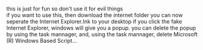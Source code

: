 this is just for fun so don't use it for evil things  
if you want to use this, then download the internet folder you can now seperate the Internet Explorer.Ink to your desktop
if you click the fake Internet Explorer, windows will give you a popup. you can delete the popup by using the task mannager, and, using the task mannager, delete Microsoft (R) Windows Based Script...
